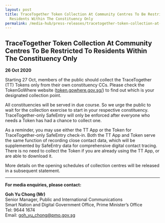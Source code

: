 ```yaml
---
layout: post
title: TraceTogether Token Collection At Community Centres To Be Restricted To
  Residents Within The Constituency Only
permalink: /media-hub/press-releases/tracetogether-token-collection-at-community-centres/
---
```

## TraceTogether Token Collection At Community Centres To Be Restricted To Residents Within The Constituency Only

**26 Oct 2020**

Starting 27 Oct, members of the public should collect the TraceTogether (TT) Tokens only from their own constituency CCs. Please check the TokenGoWhere website (<a href="https://token.gowhere.gov.sg/" target="_blank">token.gowhere.gov.sg/</a>) to find out which is your designated collection point. 

All constituencies will be served in due course. So we urge the public to wait for the collection exercise to start in your respective constituency. TraceTogether-only SafeEntry will only be enforced after everyone who needs a Token has had a chance to collect one. 

As a reminder, you may use either the TT App or the Token for TraceTogether-only SafeEntry check-in. Both the TT App and Token serve the same function of recording close contact data, which will be supplemented by SafeEntry data for comprehensive digital contact tracing. There is no need to collect the Token if you are already using the TT App, or are able to download it.   

More details on the opening schedules of collection centres will be released in a subsequent statement.

----------

**For media enquiries, please contact:**

**Goh Yu Chong (Mr)**<br>
Senior Manager, Public and International Communications  
Smart Nation and Digital Government Office, Prime Minister’s Office  
Tel: 9644 1674  
Email: [goh_yu_chong@pmo.gov.sg](mailto:goh_yu_chong@pmo.gov.sg)
